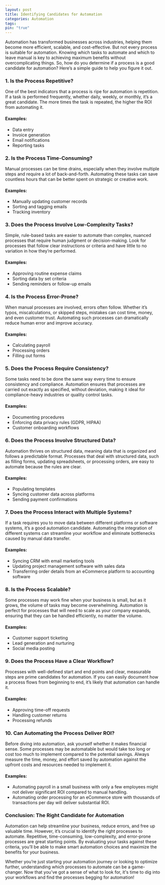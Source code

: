 ```yaml
---
layout: post
title: Identifying Candidates for Automation
categories: Automation
tags: 
pin: "true"
---
```

Automation has transformed businesses across industries, helping them become more efficient, scalable, and cost-effective. But not every process is suitable for automation. Knowing which tasks to automate and which to leave manual is key to achieving maximum benefits without overcomplicating things. So, how do you determine if a process is a good candidate for automation? Here’s a simple guide to help you figure it out.

### 1. **Is the Process Repetitive?**
One of the best indicators that a process is ripe for automation is repetition. If a task is performed frequently, whether daily, weekly, or monthly, it’s a great candidate. The more times the task is repeated, the higher the ROI from automating it.

#### Examples:
- Data entry
- Invoice generation
- Email notifications
- Reporting tasks

### 2. **Is the Process Time-Consuming?**
Manual processes can be time drains, especially when they involve multiple steps and require a lot of back-and-forth. Automating these tasks can save countless hours that can be better spent on strategic or creative work.

#### Examples:
- Manually updating customer records
- Sorting and tagging emails
- Tracking inventory

### 3. **Does the Process Involve Low-Complexity Tasks?**
Simple, rule-based tasks are easier to automate than complex, nuanced processes that require human judgment or decision-making. Look for processes that follow clear instructions or criteria and have little to no variation in how they’re performed.

#### Examples:
- Approving routine expense claims
- Sorting data by set criteria
- Sending reminders or follow-up emails

### 4. **Is the Process Error-Prone?**
When manual processes are involved, errors often follow. Whether it’s typos, miscalculations, or skipped steps, mistakes can cost time, money, and even customer trust. Automating such processes can dramatically reduce human error and improve accuracy.

#### Examples:
- Calculating payroll
- Processing orders
- Filling out forms

### 5. **Does the Process Require Consistency?**
Some tasks need to be done the same way every time to ensure consistency and compliance. Automation ensures that processes are carried out exactly as specified, without deviation, making it ideal for compliance-heavy industries or quality control tasks.

#### Examples:
- Documenting procedures
- Enforcing data privacy rules (GDPR, HIPAA)
- Customer onboarding workflows

### 6. **Does the Process Involve Structured Data?**
Automation thrives on structured data, meaning data that is organized and follows a predictable format. Processes that deal with structured data, such as filling forms, updating spreadsheets, or processing orders, are easy to automate because the rules are clear.

#### Examples:
- Populating templates
- Syncing customer data across platforms
- Sending payment confirmations

### 7. **Does the Process Interact with Multiple Systems?**
If a task requires you to move data between different platforms or software systems, it’s a good automation candidate. Automating the integration of different systems can streamline your workflow and eliminate bottlenecks caused by manual data transfer.

#### Examples:
- Syncing CRM with email marketing tools
- Updating project management software with sales data
- Transferring order details from an eCommerce platform to accounting software

### 8. **Is the Process Scalable?**
Some processes may work fine when your business is small, but as it grows, the volume of tasks may become overwhelming. Automation is perfect for processes that will need to scale as your company expands, ensuring that they can be handled efficiently, no matter the volume.

#### Examples:
- Customer support ticketing
- Lead generation and nurturing
- Social media posting

### 9. **Does the Process Have a Clear Workflow?**
Processes with well-defined start and end points and clear, measurable steps are prime candidates for automation. If you can easily document how a process flows from beginning to end, it’s likely that automation can handle it.

#### Examples:
- Approving time-off requests
- Handling customer returns
- Processing refunds

### 10. **Can Automating the Process Deliver ROI?**
Before diving into automation, ask yourself whether it makes financial sense. Some processes may be automatable but would take too long or cost too much to implement compared to the potential savings. Always measure the time, money, and effort saved by automation against the upfront costs and resources needed to implement it.

#### Examples:
- Automating payroll in a small business with only a few employees might not deliver significant ROI compared to manual handling.
- Automating order processing for an eCommerce store with thousands of transactions per day will deliver substantial ROI.

### Conclusion: The Right Candidate for Automation
Automation can help streamline your business, reduce errors, and free up valuable time. However, it’s crucial to identify the right processes to automate. Repetitive, time-consuming, low-complexity, and error-prone processes are great starting points. By evaluating your tasks against these criteria, you’ll be able to make smart automation choices and maximize the benefits for your business.

Whether you’re just starting your automation journey or looking to optimize further, understanding which processes to automate can be a game-changer. Now that you’ve got a sense of what to look for, it's time to dig into your workflows and find the processes begging for automation!